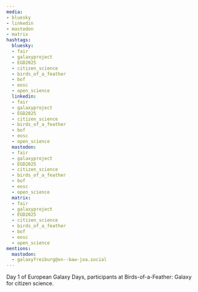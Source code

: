 ```yaml
---
media:
- bluesky
- linkedin
- mastodon
- matrix
hashtags:
  bluesky:
  - fair
  - galaxyproject
  - EGD2025
  - citizen_science
  - birds_of_a_feather
  - bof
  - eosc
  - open_science
  linkedin:
  - fair
  - galaxyproject
  - EGD2025
  - citizen_science
  - birds_of_a_feather
  - bof
  - eosc
  - open_science
  mastodon:
  - fair
  - galaxyproject
  - EGD2025
  - citizen_science
  - birds_of_a_feather
  - bof
  - eosc
  - open_science
  matrix:
  - fair
  - galaxyproject
  - EGD2025
  - citizen_science
  - birds_of_a_feather
  - bof
  - eosc
  - open_science
mentions:
  mastodon:
  - galaxyfreiburg@xn--baw-joa.social
---
```


Day 1 of European Galaxy Days, participants at Birds-of-a-Feather: Galaxy for citizen science.